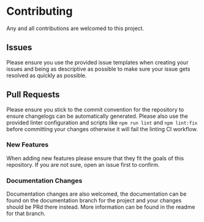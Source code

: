 # Contributing 
Any and all contributions are welcomed to this project. 

## Issues 
Please ensure you use the provided issue templates when creating your issues and being as descriptive as possible to make sure your issue gets resolved as quickly as possible. 

## Pull Requests 
Please ensure you stick to the commit convention for the repository to ensure changelogs can be automatically generated. Please also use the provided linter configuration and scripts like `npm run lint` and `npm lint:fix` before committing your changes otherwise it will fail the linting CI workflow.

### New Features 
When adding new features please ensure that they fit the goals of this repository. If you are not sure, open an issue first to confirm. 

### Documentation Changes 
Documentation changes are also welcomed, the documentation can be found on the documentation branch for the project and your changes should be PRd there instead. More information can be found in the readme for that branch. 
